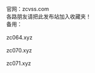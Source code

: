 官网：zcvss.com<br> 
各路朋友请把此发布站加入收藏夹！<br>
备用：<br>
<br>
zc064.xyz<br>
       <br>
zc070.xyz<br>
       <br>
zc071.xyz<br>
       <br>


       

